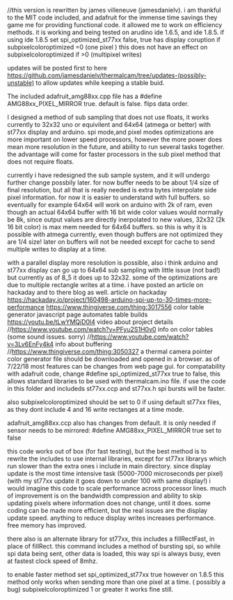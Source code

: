 //this version is rewritten by james villeneuve (jamesdanielv). i am thankful to the MIT code included, and adafruit for the immense time savings they game me for providing functional code. it allowed me to work on efficiency methods.
it is working and being tested on arudino ide 1.6.5, and ide 1.8.5. 
if using ide 1.8.5 set spi_optimized_st77xx false, true has display coruption if subpixelcoloroptimized =0 (one pixel )
this does not have an effect on subpixelcoloroptimized if >0 (multipixel writes)


updates will be posted first to here https://github.com/jamesdanielv/thermalcam/tree/updates-(possibly-unstable)
to allow updates while keeping a stable buid.

The included adafruit_amg88xx.cpp file has a #define AMG88xx_PIXEL_MIRROR true. default is false. flips data order.

I designed a method of sub sampling that does not use floats, it works currently to 32x32 uno or equivilent and 64x64 (atmega or better) with st77xx display and arduino. spi mode,and pixel modes optimizations are more important on lower speed processors, however the more power does mean more resolution in the future, and ability to run several tasks together.
the advantage will come for faster processors in the sub pixel method that does not require floats.

currently i have redesigned the sub sample system, and it will undergo further change possbily later. for now buffer needs to be about 1/4 size of final resolution, but all that is really needed is extra bytes interpolate side pixel information. for now it is easier to understand with full buffers. so eventually for example 64x64 will work on arduino with 2k of ram, even though an actual 64x64 buffer with 16 bit wide color values would normally be 8k, since output values are directly inerpolated to new values, 32x32 (2k 16 bit color) is max mem needed for 64x64 buffers. so this is why it is possible with atmega currently, even though buffers are not optimized they are 1/4 size! later on buffers will not be needed except for cache to send multiple writes to display at a time.

with a parallel display more resolution is possible, also i think arduino and st77xx display can go up to 64x64 sub sampling
with little issue (not bad!) but currently as of 8_5 it does up to 32x32.
some of the optimizations are due to multiple rectangle writes at a time. i have posted an article on hackaday and to there blog as well.
article on hackaday https://hackaday.io/project/160498-arduino-spi-up-to-30-times-more-performance
https://www.thingiverse.com/thing:3017556 color table generator javascript page automates table builds
https://youtu.be/tLwYMQjD0l4 video about project details
//https://www.youtube.com/watch?v=PFyu2S1H0v0 info on color tables (some sound issues. sorry)
//https://www.youtube.com/watch?v=3Lv6EnFy4k4 info about buffering
//https://www.thingiverse.com/thing:3050327 a thermal camera pointer
color generator file should be downloaded and opened in a browser. as of 7/22/18 most features can be changes from web page gui.
for compatability with adafruit code, change #define spi_optimized_st77xx true to false, this allows standard libraries to be used with thermalcam.ino file. if use the code in this folder and includeds st77xx.ccp and st77xx.h spi bursts will be 
faster. 

also  subpixelcoloroptimized should be set to 0 if using default st77xx files, as they dont include 4 and 16 write rectanges at a time mode.

adafruit_amg88xx.ccp also has changes from default. it is only needed if sensor needs to be mirrored: 
#define AMG88xx_PIXEL_MIRROR true set to false

this code works out of box (for fast testing), but the best method is to rewrite the includes to use internal libraries, except for st77xx librarys which run slower than the extra ones i include in main directory.
since display update is the most time intensive task (5000-7000 microseconds per pixel)
(with my st77xx update it goes down to under 100 with same display!) i would imagine this code to scale performance across processor lines. much of improvement is on the bandwidth compression and ability to skip updating pixels where information does not change, until it does. some coding can be made more efficient, but the real issues are the display update speed. anything to reduce display writes increases performance. free memory has improved.

there also is an alternate library for st77xx, this includes a fillRectFast, in place of fillRect. this command includes a method of bursting spi, so while spi data being sent, other data is loaded, this way spi is always busy, even at fastest clock speed of 8mhz. 

to enable faster method set spi_optimized_st77xx true
however on 1.8.5 this method only works when sending more than one pixel at a time. ( possibly a bug)
subpixelcoloroptimized 1 or greater it works fine still.

